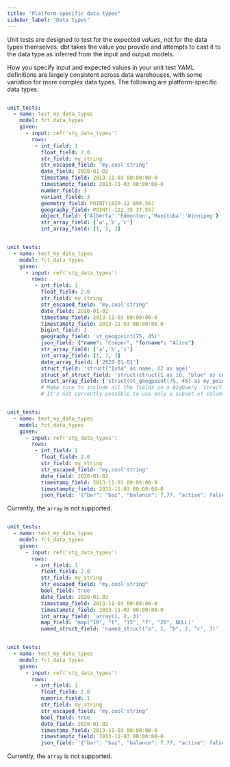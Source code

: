 ```yaml
---
title: "Platform-specific data types"
sidebar_label: "Data types"
---
```


Unit tests are designed to test for the expected _values_, not for the data types themselves. dbt takes the value you provide and attempts to cast it to the data type as inferred from the input and output models. 

How you specify input and expected values in your unit test YAML definitions are largely consistent across data warehouses, with some variation for more complex data types. The following are platform-specific data types:

<WHCode>

<div warehouse="Snowflake">

```yml

unit_tests:
  - name: test_my_data_types
    model: fct_data_types
    given:
      - input: ref('stg_data_types')
        rows:
         - int_field: 1
           float_field: 2.0
           str_field: my_string
           str_escaped_field: "my,cool'string"
           date_field: 2020-01-02
           timestamp_field: 2013-11-03 00:00:00-0
           timestamptz_field: 2013-11-03 00:00:00-0
           number_field: 3
           variant_field: 3
           geometry_field: POINT(1820.12 890.56)
           geography_field: POINT(-122.35 37.55)
           object_field: {'Alberta':'Edmonton','Manitoba':'Winnipeg'}
           str_array_field: ['a','b','c']
           int_array_field: [1, 2, 3]

```

</div>

<div warehouse="BigQuery">

```yml

unit_tests:
  - name: test_my_data_types
    model: fct_data_types
    given:
      - input: ref('stg_data_types')
        rows:
         - int_field: 1
           float_field: 2.0
           str_field: my_string
           str_escaped_field: "my,cool'string"
           date_field: 2020-01-02
           timestamp_field: 2013-11-03 00:00:00-0
           timestamptz_field: 2013-11-03 00:00:00-0
           bigint_field: 1
           geography_field: 'st_geogpoint(75, 45)'
           json_field: {"name": "Cooper", "forname": "Alice"}
           str_array_field: ['a','b','c']
           int_array_field: [1, 2, 3]
           date_array_field: ['2020-01-01']
           struct_field: 'struct("Isha" as name, 22 as age)'
           struct_of_struct_field: 'struct(struct(1 as id, "blue" as color) as my_struct)'
           struct_array_field: ['struct(st_geogpoint(75, 45) as my_point)', 'struct(st_geogpoint(75, 35) as my_point)']
           # Make sure to include all the fields in a BigQuery `struct` within the unit test.
           # It's not currently possible to use only a subset of columns in a 'struct'


```

</div>


<div warehouse="Redshift">

```yml

unit_tests:
  - name: test_my_data_types
    model: fct_data_types
    given:
      - input: ref('stg_data_types')
        rows:
         - int_field: 1
           float_field: 2.0
           str_field: my_string
           str_escaped_field: "my,cool'string"
           date_field: 2020-01-02
           timestamp_field: 2013-11-03 00:00:00-0
           timestamptz_field: 2013-11-03 00:00:00-0
           json_field: '{"bar": "baz", "balance": 7.77, "active": false}'

```

Currently, the `array` is not supported.

</div>

<div warehouse="Spark">

```yml

unit_tests:
  - name: test_my_data_types
    model: fct_data_types
    given:
      - input: ref('stg_data_types')
        rows:
         - int_field: 1
           float_field: 2.0
           str_field: my_string
           str_escaped_field: "my,cool'string"
           bool_field: true
           date_field: 2020-01-02
           timestamp_field: 2013-11-03 00:00:00-0
           timestamptz_field: 2013-11-03 00:00:00-0
           int_array_field: 'array(1, 2, 3)'
           map_field: 'map("10", "t", "15", "f", "20", NULL)'
           named_struct_field: 'named_struct("a", 1, "b", 2, "c", 3)'


```
</div>

<div warehouse="Postgres">

```yml

unit_tests:
  - name: test_my_data_types
    model: fct_data_types
    given:
      - input: ref('stg_data_types')
        rows:
         - int_field: 1
           float_field: 2.0
           numeric_field: 1
           str_field: my_string
           str_escaped_field: "my,cool'string"
           bool_field: true
           date_field: 2020-01-02
           timestamp_field: 2013-11-03 00:00:00-0
           timestamptz_field: 2013-11-03 00:00:00-0
           json_field: '{"bar": "baz", "balance": 7.77, "active": false}'

```

Currently, the `array` is not supported.

</div>

</WHCode>
